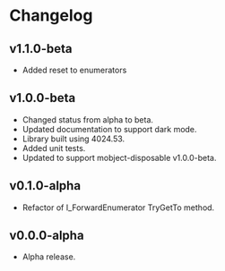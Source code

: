 # Changelog

## v1.1.0-beta

- Added reset to enumerators

## v1.0.0-beta

- Changed status from alpha to beta.
- Updated documentation to support dark mode.
- Library built using 4024.53.
- Added unit tests.
- Updated to support mobject-disposable v1.0.0-beta.

## v0.1.0-alpha

- Refactor of I_ForwardEnumerator TryGetTo method.

## v0.0.0-alpha

- Alpha release.
